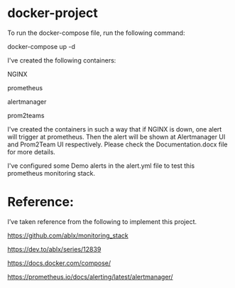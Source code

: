# docker-project

To run the docker-compose file, run the following command:

docker-compose up -d

I've created the following containers:

NGINX

prometheus

alertmanager

prom2teams

I've created the containers in such a way that if NGINX is down, one alert will trigger at prometheus. Then the alert will be shown at Alertmanager UI and Prom2Team UI respectively.
Please check the Documentation.docx file for more details.

I've configured some Demo alerts in the alert.yml file to test this prometheus monitoring stack.

# Reference:

I’ve taken reference from the following to implement this project.

https://github.com/ablx/monitoring_stack

https://dev.to/ablx/series/12839

https://docs.docker.com/compose/

https://prometheus.io/docs/alerting/latest/alertmanager/

